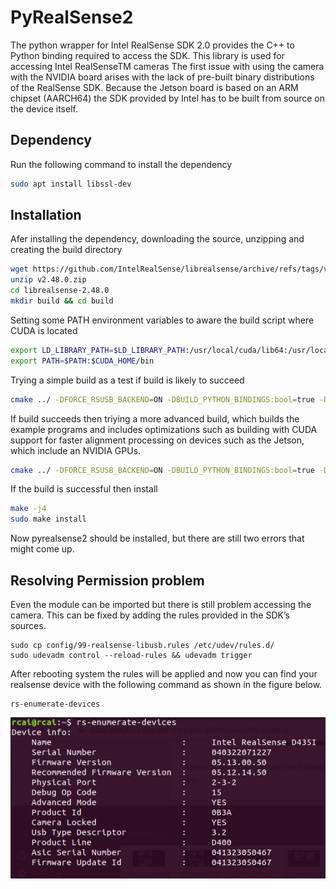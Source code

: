 # PyRealSense2
The python wrapper for Intel RealSense SDK 2.0 provides the C++ to Python binding required to access the SDK. This library is used for accessing Intel RealSenseTM cameras
The first issue with using the camera with the NVIDIA board arises with the lack of pre-built binary distributions of the RealSense SDK. Because the Jetson board is based on an ARM chipset (AARCH64) the SDK provided by Intel has to be built from source on the device itself.</br>

## Dependency
Run the following command to install the dependency
```bash
sudo apt install libssl-dev
```

## Installation
Afer installing the dependency, downloading the source, unzipping and creating the build directory
```bash
wget https://github.com/IntelRealSense/librealsense/archive/refs/tags/v2.48.0.zip
unzip v2.48.0.zip
cd librealsense-2.48.0
mkdir build && cd build
```
Setting some PATH environment variables to aware the build script where CUDA is located
```bash
export LD_LIBRARY_PATH=$LD_LIBRARY_PATH:/usr/local/cuda/lib64:/usr/local/cuda/extras/CUPTI/lib64
export PATH=$PATH:$CUDA_HOME/bin
```
Trying a simple build as a test if build is likely to succeed
```bash
cmake ../ -DFORCE_RSUSB_BACKEND=ON -DBUILD_PYTHON_BINDINGS:bool=true -DPYTHON_EXECUTABLE=/usr/bin/python3
```
If build succeeds then triying a more advanced build, which builds the example programs and includes optimizations such as building with CUDA support for faster alignment processing on devices such as the Jetson, which include an NVIDIA GPUs.
```bash
cmake ../ -DFORCE_RSUSB_BACKEND=ON -DBUILD_PYTHON_BINDINGS:bool=true -DPYTHON_EXECUTABLE=/usr/bin/python3 -DCMAKE_BUILD_TYPE=release -DBUILD_EXAMPLES=true -DBUILD_GRAPHICAL_EXAMPLES=true -DBUILD_WITH_CUDA:bool=true
```
If the build is successful then install
```bash
make -j4
sudo make install
```
Now pyrealsense2 should be installed, but there are still two errors that might come up.

## Resolving Permission problem

Even the module can be imported but there is still problem accessing the camera. This can be fixed by adding the rules provided in the SDK’s sources.
```
sudo cp config/99-realsense-libusb.rules /etc/udev/rules.d/
sudo udevadm control --reload-rules && udevadm trigger
```
After rebooting system the rules will be applied and now you can find your realsense device with the following command as shown in the figure below.
```
rs-enumerate-devices
```
![1](https://github.com/syedmohiuddinzia/JetsonXavierAGX-H01Kit/blob/main/4-PyRealSense2/1.png)

